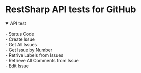 # **RestSharp API tests for GitHub**
<details open>
<summary>API test</summary>
<br>
  - Status Code
<br>
  - Create Issue
 <br>
  - Get All Issues
 <br>
  - Get Issue by Number
 <br>
  - Retrive Labels from Issues
 <br>
  - Retrieve All Comments from Issue
<br>
  - Edit Issue
</details>

